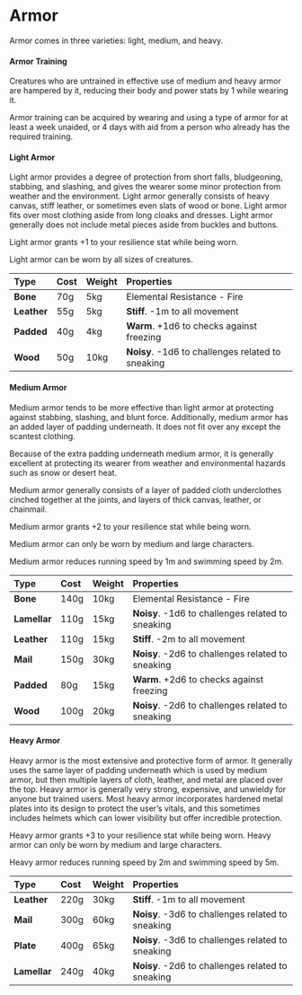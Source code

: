 # Armor

Armor comes in three varieties: light, medium, and heavy.

#### Armor Training

Creatures who are untrained in effective use of medium and heavy armor are hampered by it, reducing their body and power stats by 1 while wearing it.

Armor training can be acquired by wearing and using a type of armor for at least a week unaided, or 4 days with aid from a person who already has the required training.

#### Light Armor

Light armor provides a degree of protection from short falls, bludgeoning, stabbing, and slashing, and gives the wearer some minor protection from weather and the environment. Light armor generally consists of heavy canvas, stiff leather, or sometimes even slats of wood or bone. Light armor fits over most clothing aside from long cloaks and dresses. Light armor generally does not include metal pieces aside from buckles and buttons.

Light armor grants +1 to your resilience stat while being worn.

Light armor can be worn by all sizes of creatures.

| **Type** | **Cost** | **Weight** | **Properties** |
| :--- | :--- | :--- | :--- |
| **Bone** | 70g | 5kg | Elemental Resistance - Fire |
| **Leather** | 55g | 5kg | **Stiff**. -1m to all movement |
| **Padded** | 40g | 4kg | **Warm**. +1d6 to checks against freezing |
| **Wood** | 50g | 10kg | **Noisy**. -1d6 to challenges related to sneaking |

#### Medium Armor

Medium armor tends to be more effective than light armor at protecting against stabbing, slashing, and blunt force. Additionally, medium armor has an added layer of padding underneath. It does not fit over any except the scantest clothing.

Because of the extra padding underneath medium armor, it is generally excellent at protecting its wearer from weather and environmental hazards such as snow or desert heat.

Medium armor generally consists of a layer of padded cloth underclothes cinched together at the joints, and layers of thick canvas, leather, or chainmail.  


Medium armor grants +2 to your resilience stat while being worn.

Medium armor can only be worn by medium and large characters.

Medium armor reduces running speed by 1m and swimming speed by 2m.

| **Type** | **Cost** | **Weight** | **Properties** |
| :--- | :--- | :--- | :--- |
| **Bone** | 140g | 10kg | Elemental Resistance - Fire |
| **Lamellar** | 110g | 15kg | **Noisy**. -1d6 to challenges related to sneaking |
| **Leather** | 110g | 15kg | **Stiff**. -2m to all movement |
| **Mail** | 150g | 30kg | **Noisy**. -2d6 to challenges related to sneaking |
| **Padded** | 80g | 15kg | **Warm**. +2d6 to checks against freezing |
| **Wood** | 100g | 20kg | **Noisy**. -2d6 to challenges related to sneaking |

#### Heavy Armor

Heavy armor is the most extensive and protective form of armor. It generally uses the same layer of padding underneath which is used by medium armor, but then multiple layers of cloth, leather, and metal are placed over the top. Heavy armor is generally very strong, expensive, and unwieldy for anyone but trained users. Most heavy armor incorporates hardened metal plates into its design to protect the user’s vitals, and this sometimes includes helmets which can lower visibility but offer incredible protection.

Heavy armor grants +3 to your resilience stat while being worn. Heavy armor can only be worn by medium and large characters.

Heavy armor reduces running speed by 2m and swimming speed by 5m.

| **Type** | **Cost** | **Weight** | **Properties** |
| :--- | :--- | :--- | :--- |
| **Leather** | 220g | 30kg | **Stiff**. -1m to all movement |
| **Mail** | 300g | 60kg | **Noisy**. -3d6 to challenges related to sneaking |
| **Plate** | 400g | 65kg | **Noisy**. -3d6 to challenges related to sneaking |
| **Lamellar** | 240g | 40kg | **Noisy**. -2d6 to challenges related to sneaking |

